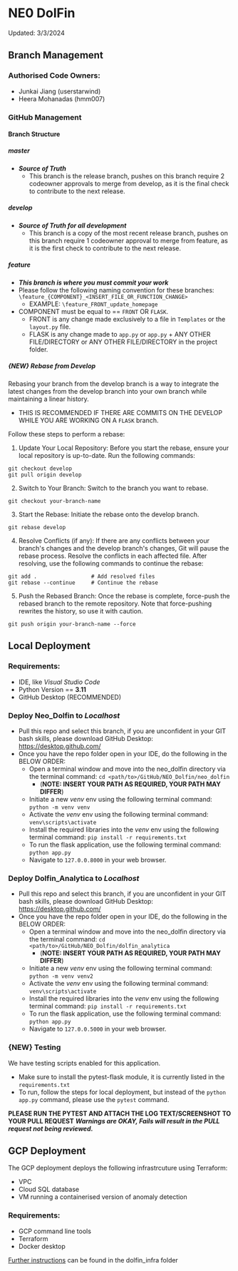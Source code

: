 # NE0 DolFin 
Updated: 3/3/2024

## Branch Management
### Authorised Code Owners:
* Junkai Jiang (userstarwind)
* Heera Mohanadas (hmm007)

### GitHub Management 
#### Branch Structure
##### master
* ***Source of Truth***
	* This branch is the release branch, pushes on this branch require 2 codeowner approvals to merge from develop, as it is the final check to contribute to the next release. 

##### develop
* ***Source of Truth for all development***
	* This branch is a copy of the most recent release branch, pushes on this branch require 1 codeowner approval to merge from feature, as it is the first check to contribute to the next release. 

##### feature
* ***This branch is where you must commit your work***
* Please follow the following naming convention for these branches: ```\feature_{COMPONENT}_<INSERT_FILE_OR_FUNCTION_CHANGE>``` 
	* EXAMPLE: ```\feature_FRONT_update_homepage```
* COMPONENT must be equal to == ```FRONT``` OR ```FLASK```.
	* FRONT is any change made exclusively to a file in ```Templates``` or the ```layout.py``` file.
	* FLASK is any change made to ```app.py``` or ```app.py``` + ANY OTHER FILE/DIRECTORY or ANY OTHER FILE/DIRECTORY in the project folder.   

##### {NEW} Rebase from Develop 
Rebasing your branch from the develop branch is a way to integrate the latest changes from the develop branch into your own branch while maintaining a linear history. 
* THIS IS RECOMMENDED IF THERE ARE COMMITS ON THE DEVELOP WHILE YOU ARE WORKING ON A ```FLASK``` branch.

Follow these steps to perform a rebase:

1. Update Your Local Repository:
	Before you start the rebase, ensure your local repository is up-to-date. Run the following commands:

```
git checkout develop
git pull origin develop
```
2. Switch to Your Branch:
	Switch to the branch you want to rebase.

```
git checkout your-branch-name
```

3. Start the Rebase:
	Initiate the rebase onto the develop branch.

```
git rebase develop
```

4. Resolve Conflicts (if any):
	If there are any conflicts between your branch's changes and the develop branch's changes, Git will pause the rebase process. Resolve the conflicts in each affected file. After resolving, use the following commands to continue the rebase:
```
git add .                 # Add resolved files
git rebase --continue     # Continue the rebase
```

5. Push the Rebased Branch:
	Once the rebase is complete, force-push the rebased branch to the remote repository. Note that force-pushing rewrites the history, so use it with caution.

```
git push origin your-branch-name --force
```

## Local Deployment
### Requirements:
* IDE, like *Visual Studio Code*
* Python Version == **3.11**
* GitHub Desktop (RECOMMENDED)

### Deploy Neo_Dolfin to ***Localhost***
* Pull this repo and select this branch, if you are unconfident in your GIT bash skills, please download GitHub Desktop: https://desktop.github.com/
* Once you have the repo folder open in your IDE, do the following in the BELOW ORDER:
	* Open a terminal window and move into the neo_dolfin directory via the terminal command: ```cd <path/to>/GitHub/NEO_Dolfin/neo_dolfin```
 		* (**NOTE: INSERT YOUR PATH AS REQUIRED, YOUR PATH MAY DIFFER**)  
  * Initiate a new *venv* env using the following terminal command: ```python -m venv venv``` 
  * Activate the *venv* env using the following terminal command: ```venv\scripts\activate```
  * Install the required libraries into the *venv* env using the following terminal command: ```pip install -r requirements.txt``` 
  * To run the flask application, use the following terminal command: ```python app.py``` 
  * Navigate to ```127.0.0.8000``` in your web browser. 

### Deploy Dolfin_Analytica to ***Localhost***
* Pull this repo and select this branch, if you are unconfident in your GIT bash skills, please download GitHub Desktop: https://desktop.github.com/
* Once you have the repo folder open in your IDE, do the following in the BELOW ORDER:
	* Open a terminal window and move into the neo_dolfin directory via the terminal command: ```cd <path/to>/GitHub/NEO_Dolfin/dolfin_analytica```
 		* (**NOTE: INSERT YOUR PATH AS REQUIRED, YOUR PATH MAY DIFFER**)  
  * Initiate a new *venv* env using the following terminal command: ```python -m venv venv2``` 
  * Activate the *venv* env using the following terminal command: ```venv\scripts\activate```
  * Install the required libraries into the *venv* env using the following terminal command: ```pip install -r requirements.txt``` 
  * To run the flask application, use the following terminal command: ```python app.py``` 
  * Navigate to ```127.0.0.5000``` in your web browser. 


### {NEW} Testing
We have testing scripts enabled for this application. 
* Make sure to install the pytest-flask module, it is currently listed in the ```requirements.txt ```
* To run, follow the steps for local deployment, but instead of the ```python app.py``` command, please use the ```pytest``` command. 

**PLEASE RUN THE PYTEST AND ATTACH THE LOG TEXT/SCREENSHOT TO YOUR PULL REQUEST**
***Warnings are OKAY, Fails will result in the PULL request not being reviewed.*** 

## GCP Deployment 

The GCP deployment deploys the following infrastrcuture using Terraform:

- VPC
- Cloud SQL database
- VM running a containerised version of anomaly detection

### Requirements:
* GCP command line tools
* Terraform
* Docker desktop

[Further instructions](dolfin_infra/Readme.md) can be found in the dolfin_infra folder
